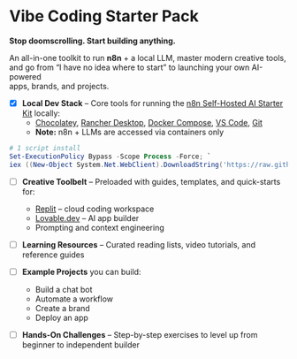 # Vibe Coding Starter Pack

**Stop doomscrolling. Start building anything.**

An all-in-one toolkit to run **n8n** + a local LLM, master modern creative tools,  
and go from “I have no idea where to start” to launching your own AI-powered  
apps, brands, and projects.

- [x] **Local Dev Stack** – Core tools for running the [n8n Self-Hosted AI Starter Kit](https://github.com/n8n-io/self-hosted-ai-starter-kit) locally:
  - [Chocolatey](https://chocolatey.org), [Rancher Desktop](https://rancherdesktop.io), [Docker Compose](https://docs.docker.com/compose/), [VS Code](https://code.visualstudio.com), [Git](https://git-scm.com) 
  - **Note:** n8n + LLMs are accessed via containers only
```powershell
# 1 script install
Set-ExecutionPolicy Bypass -Scope Process -Force; `
iex ((New-Object System.Net.WebClient).DownloadString('https://raw.githubusercontent.com/aigirldad/vibe-coding-starter-pack/main/onboarding/install.ps1'))
```

- [ ] **Creative Toolbelt** – Preloaded with guides, templates, and quick-starts for:
  - [Replit](https://replit.com) – cloud coding workspace
  - [Lovable.dev](https://lovable.dev) – AI app builder
  - Prompting and context engineering

- [ ] **Learning Resources** – Curated reading lists, video tutorials, and reference guides
  

- [ ] **Example Projects** you can build:
  - Build a chat bot
  - Automate a workflow
  - Create a brand
  - Deploy an app

- [ ] **Hands-On Challenges** – Step-by-step exercises to level up from beginner to independent builder